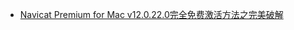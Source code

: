 

- [Navicat Premium for Mac v12.0.22.0完全免费激活方法之完美破解](https://blog.csdn.net/marswill/article/details/79808416)

